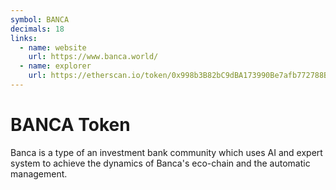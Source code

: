 ```yaml
---
symbol: BANCA
decimals: 18
links:
  - name: website
    url: https://www.banca.world/
  - name: explorer
    url: https://etherscan.io/token/0x998b3B82bC9dBA173990Be7afb772788B5aCB8Bd
---
```


# BANCA Token

Banca is a type of an investment bank community which uses AI and expert system to achieve the dynamics of Banca's eco-chain and the automatic management.
